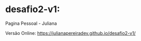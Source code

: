 # desafio2-v1:
Pagina Pessoal - Juliana

Versão Online: https://julianapereiradev.github.io/desafio2-v1/

